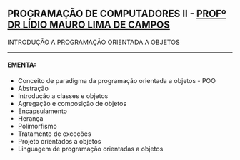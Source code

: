 <h2> PROGRAMAÇÃO DE COMPUTADORES II - <a href="http://lattes.cnpq.br/0970111009687779">PROFº DR LÍDIO MAURO LIMA DE CAMPOS</a> </h2>
<p> INTRODUÇÃO A PROGRAMAÇÃO ORIENTADA A OBJETOS </p>
<hr>
<h4>EMENTA:</h4>
<ul>
  <li>Conceito de paradigma da programação orientada a objetos - POO</li>
  <li>Abstração</li>
  <li>Introdução a classes e objetos</li>
  <li>Agregação e composição de objetos</li>
  <li>Encapsulamento</li>
  <li>Herança</li>
  <li>Polimorfismo</li>
  <li>Tratamento de exceções</li>
  <li>Projeto orientados a objetos</li>
  <li>Linguagem de programação orientadas a objetos</li>
</ul>
